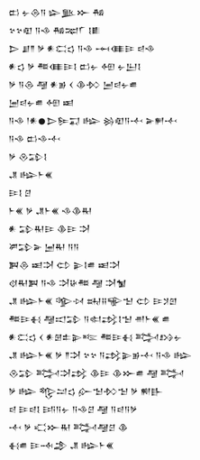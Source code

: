 <div class='block'>
<div class='line'>𒆗 𒉡𒁲𒀀 𒇽𒆥𒁍 𒄀</div>
<div class='line'>𒆳𒆳𒊏 𒀀𒈾 𒄀𒉈𒇲 𒋙𒀾</div>
<div class='line'>𒆕 𒋗𒈫 𒃻 𒀭𒀫𒌓 𒀀𒈾 𒆰𒈪𒄿 𒁀𒈾</div>
<div class='line'>𒀭𒌓 𒃻 𒍣𒈪𒄿𒋙 𒆗𒉡 𒅇 𒉡𒌨𒋙</div>
<div class='line'>𒃻 𒀀𒁲 𒆷 𒀭𒂊 𒌋 𒆠𒁴 𒅁𒁀𒉡𒌑</div>
<div class='line'>𒅁𒁀𒉡𒌑 𒅇 𒀜</div>
<div class='line'>𒀀𒈾 𒁹𒀭𒊹𒆕𒌉𒍑 𒈗 𒄒𒊏𒀀𒋾 𒅕𒂍𒋾</div>
<div class='line'>𒀀𒈾 𒆗𒈾𒋾</div>
<div class='line'>𒃻 𒊮𒁉𒋙</div>
<div class='line'>𒂗 𒈗𒈨𒌍</div>
<div class='line'>𒄿𒋙 𒆪</div>
<div class='line'>𒈨𒌍 𒃻 𒂗𒈨𒌍 𒈾𒆠𒊑</div>
<div class='line'>𒀭 𒁉𒊑𒄿 𒆠𒄿 𒋫</div>
<div class='line'>𒂄𒁉𒅕 𒅁𒊑 𒀀𒀀</div>
<div class='line'>𒀉𒁲 𒀜𒋫 𒌌 𒉌𒋙𒌑 𒀜𒋫</div>
<div class='line'>𒋼𒊑𒀉 𒀀𒈾 𒋫𒄩𒍣 𒆷 𒋫𒁯</div>
<div class='line'>𒂗 𒈗𒈨𒌍 𒄊𒀴 𒊻𒍝𒊍𒈠 𒌌 𒄿𒋡𒇻</div>
<div class='line'>𒍣𒄿𒈬 𒆷𒀊𒁉 𒀀𒊕𒃶𒋙𒈠 𒉣𒈨𒌍 𒌑</div>
<div class='line'>𒀭𒀫𒌓 𒌋 𒀭𒇡𒉺𒉌𒌈 𒍣𒄿𒈬 𒅋𒋳𒉡</div>
<div class='line'>𒂗 𒈗𒈨𒌍 𒃻 𒈫𒋫 𒆳𒆳 𒀀𒃶𒉌𒂊𒋾 𒀀𒈾 𒈗</div>
<div class='line'>𒊮𒁉 𒅋𒋫𒃶 𒆠𒄿 𒆠𒁍𒌑 𒆷 𒅋</div>
<div class='line'>𒃻 𒈗 𒈜𒁺𒌓 𒅎𒈠𒁴𒈠 𒃻 𒆍𒃲</div>
<div class='line'>𒁀 𒄿𒁀𒋙 𒅀𒀀𒉡 𒀀𒈾𒆪 𒆷 𒀀𒁀𒀀𒃻</div>
<div class='line'>𒋾 𒃻 𒄣𒁍𒊑 𒅋𒆷𒆪 𒆠</div>
<div class='line'>𒈬𒌑 𒄿𒁄𒂁 𒂗 𒈗𒈨𒌍</div>
</div>